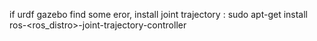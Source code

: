 if urdf gazebo find some eror, install joint trajectory :
sudo apt-get install ros-<ros_distro>-joint-trajectory-controller



